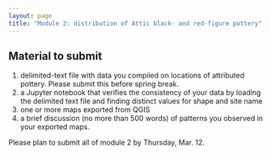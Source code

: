 ```yaml
---
layout: page
title: "Module 2: distribution of Attic black- and red-figure pottery"
---
```




## Material to submit

1. delimited-text file with data you compiled on locations of attributed pottery.  Please submit this before spring break.
2. a Jupyter notebook that verifies the consistency of your data by loading the delimited text file and finding distinct values for shape and site name
3. one or more maps exported from QGIS
4. a brief discussion (no more than 500 words) of patterns you observed in your exported maps.


Please plan to submit all of module 2 by Thursday, Mar. 12.
